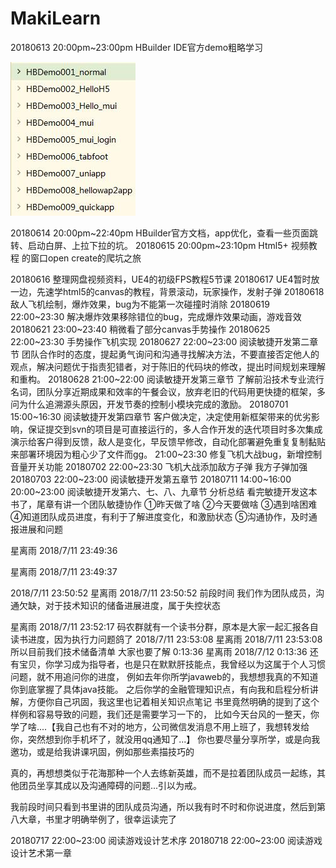 # MakiLearn
20180613 20:00pm~23:00pm  HBuilder IDE官方demo粗略学习

![](README_files/1.jpg)

20180614 20:00pm~22:40pm  HBuilder官方文档，app优化，查看一些页面跳转、启动白屏、上拉下拉的坑。
20180615 20:00pm~23:10pm  Html5+ 视频教程 的窗口open create的爬坑之旅

[](http://www.hcoder.net/course/info_211.html)

[](http://www.hcoder.net/course/info_212.html)

20180616 整理网盘视频资料，UE4的初级FPS教程5节课
20180617 UE4暂时放一边，先速学html5的canvas的教程，背景滚动，玩家操作，发射子弹
20180618 敌人飞机绘制，爆炸效果，bug为不能第一次碰撞时消除
20180619 22:00~23:30 解决爆炸效果移除错位的bug，完成爆炸效果动画，游戏音效
20180621 23:00~23:40 稍微看了部分canvas手势操作
20180625 22:00~23:30 手势操作飞机实现
20180627 22:00~23:00 阅读敏捷开发第二章节 团队合作时的态度，提起勇气询问和沟通寻找解决方法，不要直接否定他人的观点，解决问题优于指责犯错者，对于陈旧的代码块的修改，提出时间规划来理解和重构。
20180628 21:00~22:00 阅读敏捷开发第三章节 了解前沿技术专业流行名词，团队分享近期成果和效率的午餐会议，放弃老旧的代码用更快捷的框架，多问为什么追溯源头原因，开发节奏的控制小模块完成的激励。
20180701 15:00~16:30 阅读敏捷开发第四章节 客户做决定，决定使用新框架带来的优劣影响，保证提交到svn的项目是可直接运行的，多人合作开发的迭代项目时多次集成演示给客户得到反馈，敌人是变化，早反馈早修改，自动化部署避免重复复制黏贴来部署环境因为粗心少了文件而gg。
		 21:00~23:30 修复飞机大战bug，新增控制音量开关功能
20180702 22:00~23:30 飞机大战添加敌方子弹  我方子弹加强	 
20180703 22:00~23:00 阅读敏捷开发第五章节 
20180711 14:00~16:00 20:00~23:00 阅读敏捷开发第六、七、八、九章节 分析总结
看完敏捷开发这本书了，尾章有讲一个团队敏捷协作
①昨天做了啥
②今天要做啥
③遇到啥困难
④知道团队成员进度，有利于了解进度变化，和激励状态
⑤沟通协作，及时通报进展和问题

星离雨 2018/7/11 23:49:36


星离雨 2018/7/11 23:49:37

2018/7/11 23:50:52
星离雨 2018/7/11 23:50:52
前段时间 我们作为团队成员，沟通欠缺，对于技术知识的储备进展进度，属于失控状态

星离雨 2018/7/11 23:52:17
码农群就有一个读书分群，原本是大家一起汇报各自读书进度，因为执行力问题鸽了
2018/7/11 23:53:08
星离雨 2018/7/11 23:53:08
所以目前我们技术储备清单  大家也要了解
0:13:36
星离雨 2018/7/12 0:13:36
还有宝贝，你学习成为指导者，也是只在默默肝技能点，我曾经以为这属于个人习惯问题，就不用追问你的进度，
例如去年你所学javaweb的，我想想我真的不知道你到底掌握了具体java技能。
之后你学的金融管理知识点，有向我和启程分析讲解，方便你自己巩固，我这里也记着相关知识点笔记
书里竟然明确的提到了这个样例和容易导致的问题，我们还是需要学习一下的，
比如今天台风的一整天，你学了啥....【我自己也有不对的地方，公司微信发消息不用上班了，我想转发给你，突然想到你手机坏了，就没用qq通知了...】
你也要尽量分享所学，或是向我邀功，或是给我讲课巩固，例如那些素描技巧的

真的，再想想类似于花海那种一个人去练新英雄，而不是拉着团队成员一起练，其他团员坐享其成以及沟通障碍的问题...引以为戒。

我前段时间只看到书里讲的团队成员沟通，所以我有时不时和你说进度，然后到第八大章，书里才明确举例了，很幸运读完了

20180717 22:00~23:00 阅读游戏设计艺术序
20180718 22:00~23:00 阅读游戏设计艺术第一章













